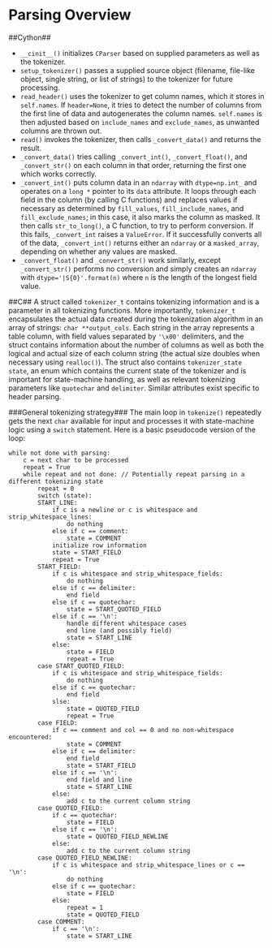 Parsing Overview
================


##Cython##

* `__cinit__()` initializes `CParser` based on supplied parameters as well as the tokenizer.
* `setup_tokenizer()` passes a supplied source object (filename, file-like object, single string, or list of strings) to the tokenizer for future processing.
* `read_header()` uses the tokenizer to get column names, which it stores in `self.names`. If `header=None`, it tries to detect the number of columns from the first line of data and autogenerates the column names. `self.names` is then adjusted based on `include_names` and `exclude_names`, as unwanted columns are thrown out.
* `read()` invokes the tokenizer, then calls `_convert_data()` and returns the result.
* `_convert_data()` tries calling `_convert_int()`, `_convert_float()`, and `_convert_str()` on each column in that order, returning the first one which works correctly.
* `_convert_int()` puts column data in an `ndarray` with `dtype=np.int_` and operates on a `long *` pointer to its `data` attribute. It loops through each field in the column (by calling C functions) and replaces values if necessary as determined by `fill_values`, `fill_include_names`, and `fill_exclude_names`; in this case, it also marks the column as masked. It then calls `str_to_long()`, a C function, to try to perform conversion. If this fails, `_convert_int` raises a `ValueError`. If it successfully converts all of the data, `_convert_int()` returns either an `ndarray` or a `masked_array`, depending on whether any values are masked.
* `_convert_float()` and `_convert_str()` work similarly, except `_convert_str()` performs no conversion and simply creates an `ndarray` with `dtype='|S{0}'.format(n)` where `n` is the length of the longest field value.


##C##
A struct called `tokenizer_t` contains tokenizing information and is a parameter in all tokenizing functions. More importantly, `tokenizer_t` encapsulates the actual data created during the tokenization algorithm in an array of strings: `char **output_cols`. Each string in the array represents a table column, with field values separated by `'\x00'` delimiters, and the struct contains information about the number of columns as well as both the logical and actual size of each column string (the actual size doubles when necessary using `realloc()`). The struct also contains `tokenizer_state state`, an enum which contains the current state of the tokenizer and is important for state-machine handling, as well as relevant tokenizing parameters like `quotechar` and `delimiter`. Similar attributes exist specific to header parsing.

###General tokenizing strategy###
The main loop in `tokenize()` repeatedly gets the next `char` available for input and processes it with state-machine logic using a `switch` statement. Here is a basic pseudocode version of the loop:
```
while not done with parsing:
    c = next char to be processed
    repeat = True
    while repeat and not done: // Potentially repeat parsing in a different tokenizing state
        repeat = 0
        switch (state):
        START_LINE:
            if c is a newline or c is whitespace and strip_whitespace_lines:
                do nothing
            else if c == comment:
                state = COMMENT
            initialize row information
            state = START_FIELD
            repeat = True
        START_FIELD:
            if c is whitespace and strip_whitespace_fields:
                do nothing
            else if c == delimiter:
                end field
            else if c == quotechar:
                state = START_QUOTED_FIELD
            else if c == '\n':
                handle different whitespace cases
                end line (and possibly field)
                state = START_LINE
            else:
                state = FIELD
                repeat = True
        case START_QUOTED_FIELD:
            if c is whitespace and strip_whitespace_fields:
                do nothing
            else if c == quotechar:
                end field
            slse:
                state = QUOTED_FIELD
                repeat = True
        case FIELD:
            if c == comment and col == 0 and no non-whitespace encountered:
                state = COMMENT
            else if c == delimiter:
                end field
                state = START_FIELD
            else if c == '\n':
                end field and line
                state = START_LINE
            else:
                add c to the current column string
        case QUOTED_FIELD:
            if c == quotechar:
                state = FIELD
            else if c == '\n':
                state = QUOTED_FIELD_NEWLINE
            else:
                add c to the current column string
        case QUOTED_FIELD_NEWLINE:
            if c is whitespace and strip_whitespace_lines or c == '\n':
                do nothing
            else if c == quotechar:
                state = FIELD
            else:
                repeat = 1
                state = QUOTED_FIELD
        case COMMENT:
            if c == '\n':
                state = START_LINE
                

```
